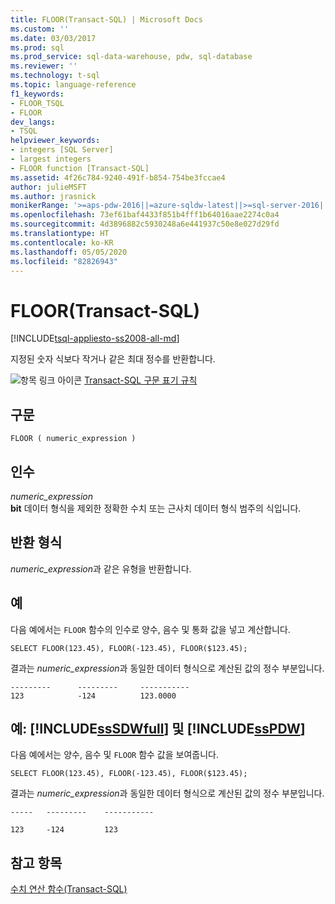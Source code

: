 ```yaml
---
title: FLOOR(Transact-SQL) | Microsoft Docs
ms.custom: ''
ms.date: 03/03/2017
ms.prod: sql
ms.prod_service: sql-data-warehouse, pdw, sql-database
ms.reviewer: ''
ms.technology: t-sql
ms.topic: language-reference
f1_keywords:
- FLOOR_TSQL
- FLOOR
dev_langs:
- TSQL
helpviewer_keywords:
- integers [SQL Server]
- largest integers
- FLOOR function [Transact-SQL]
ms.assetid: 4f26c784-9240-491f-b854-754be3fccae4
author: julieMSFT
ms.author: jrasnick
monikerRange: '>=aps-pdw-2016||=azure-sqldw-latest||>=sql-server-2016||=sqlallproducts-allversions||>=sql-server-linux-2017||=azuresqldb-mi-current'
ms.openlocfilehash: 73ef61baf4433f851b4fff1b64016aae2274c0a4
ms.sourcegitcommit: 4d3896882c5930248a6e441937c50e8e027d29fd
ms.translationtype: HT
ms.contentlocale: ko-KR
ms.lasthandoff: 05/05/2020
ms.locfileid: "82826943"
---
```

# <a name="floor-transact-sql"></a>FLOOR(Transact-SQL)
[!INCLUDE[tsql-appliesto-ss2008-all-md](../../includes/tsql-appliesto-ss2008-all-md.md)]

  지정된 숫자 식보다 작거나 같은 최대 정수를 반환합니다.  
  
 ![항목 링크 아이콘](../../database-engine/configure-windows/media/topic-link.gif "항목 링크 아이콘") [Transact-SQL 구문 표기 규칙](../../t-sql/language-elements/transact-sql-syntax-conventions-transact-sql.md)  
  
## <a name="syntax"></a>구문  
  
```syntaxsql
FLOOR ( numeric_expression )  
```  
  
## <a name="arguments"></a>인수  
 *numeric_expression*  
 **bit** 데이터 형식을 제외한 정확한 수치 또는 근사치 데이터 형식 범주의 식입니다.  
  
## <a name="return-types"></a>반환 형식  
 *numeric_expression*과 같은 유형을 반환합니다.  
  
## <a name="examples"></a>예  
 다음 예에서는 `FLOOR` 함수의 인수로 양수, 음수 및 통화 값을 넣고 계산합니다.  
  
```  
SELECT FLOOR(123.45), FLOOR(-123.45), FLOOR($123.45);  
```  
  
 결과는 *numeric_expression*과 동일한 데이터 형식으로 계산된 값의 정수 부분입니다.  
  
```  
---------      ---------     -----------  
123            -124          123.0000     
```  
  
## <a name="examples-sssdwfull-and-sspdw"></a>예: [!INCLUDE[ssSDWfull](../../includes/sssdwfull-md.md)] 및 [!INCLUDE[ssPDW](../../includes/sspdw-md.md)]  
 다음 예에서는 양수, 음수 및 `FLOOR` 함수 값을 보여줍니다.  
  
```  
SELECT FLOOR(123.45), FLOOR(-123.45), FLOOR($123.45);  
```  
  
 결과는 *numeric_expression*과 동일한 데이터 형식으로 계산된 값의 정수 부분입니다.  
  
 ```
 -----   ---------    -----------  
  
 123     -124         123
 ```  
  
## <a name="see-also"></a>참고 항목  
 [수치 연산 함수&#40;Transact-SQL&#41;](../../t-sql/functions/mathematical-functions-transact-sql.md)  
  
  

